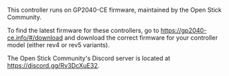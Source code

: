This controller runs on GP2040-CE firmware, maintained by the Open Stick Community.

To find the latest firmware for these controllers, go to https://gp2040-ce.info/#/download and download the correct firmware for your controller model (either rev4 or rev5 variants).

The Open Stick Community's Discord server is located at https://discord.gg/Rv3DcXuE32.
